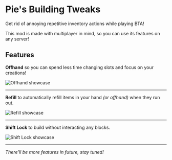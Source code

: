 # Pie's Building Tweaks

Get rid of annoying repetitive inventory actions while playing BTA!

This mod is made with multiplayer in mind, so you can use its features on any server!

## Features
**Offhand** so you can spend less time changing slots and focus on your creations!

![Offhand showcase](https://cdn.modrinth.com/data/cached_images/5e533dcb65dec7f193344d4585a4f627a33dcca0.gif)

---

**Refill** to automatically refill items in your hand _(or offhand)_ when they run out.

![Refill showcase](https://cdn.modrinth.com/data/cached_images/cc057bb19e9b688d5b54c7ff2b1a30d9f32df493.gif)

---

**Shift Lock** to build without interacting any blocks.

![Shift Lock showcase](https://cdn.modrinth.com/data/cached_images/04a0a929bd80ca459a19a6833b2eee1879794ae5.gif)

---

_There'll be more features in future, stay tuned!_
